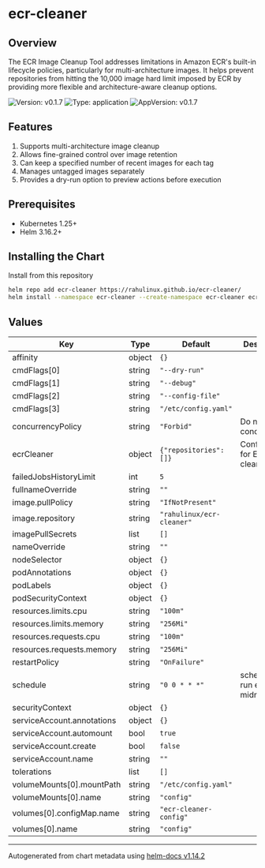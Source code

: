 # ecr-cleaner

## Overview

The ECR Image Cleanup Tool addresses limitations in Amazon ECR's built-in lifecycle policies, particularly for multi-architecture images. It helps prevent repositories from hitting the 10,000 image hard limit imposed by ECR by providing more flexible and architecture-aware cleanup options.

![Version: v0.1.7](https://img.shields.io/badge/Version-v0.1.7-informational?style=flat-square) ![Type: application](https://img.shields.io/badge/Type-application-informational?style=flat-square) ![AppVersion: v0.1.7](https://img.shields.io/badge/AppVersion-v0.1.7-informational?style=flat-square)

## Features

1. Supports multi-architecture image cleanup
2. Allows fine-grained control over image retention
3. Can keep a specified number of recent images for each tag
4. Manages untagged images separately
5. Provides a dry-run option to preview actions before execution

## Prerequisites

- Kubernetes 1.25+
- Helm 3.16.2+

## Installing the Chart

Install from this repository

```bash
helm repo add ecr-cleaner https://rahulinux.github.io/ecr-cleaner/
helm install --namespace ecr-cleaner --create-namespace ecr-cleaner ecr-cleaner/ecr-cleaner
```

## Values

| Key | Type | Default | Description |
|-----|------|---------|-------------|
| affinity | object | `{}` |  |
| cmdFlags[0] | string | `"--dry-run"` |  |
| cmdFlags[1] | string | `"--debug"` |  |
| cmdFlags[2] | string | `"--config-file"` |  |
| cmdFlags[3] | string | `"/etc/config.yaml"` |  |
| concurrencyPolicy | string | `"Forbid"` | Do not run concurrently |
| ecrCleaner | object | `{"repositories":[]}` | Configuration for ECR cleaner job |
| failedJobsHistoryLimit | int | `5` |  |
| fullnameOverride | string | `""` |  |
| image.pullPolicy | string | `"IfNotPresent"` |  |
| image.repository | string | `"rahulinux/ecr-cleaner"` |  |
| imagePullSecrets | list | `[]` |  |
| nameOverride | string | `""` |  |
| nodeSelector | object | `{}` |  |
| podAnnotations | object | `{}` |  |
| podLabels | object | `{}` |  |
| podSecurityContext | object | `{}` |  |
| resources.limits.cpu | string | `"100m"` |  |
| resources.limits.memory | string | `"256Mi"` |  |
| resources.requests.cpu | string | `"100m"` |  |
| resources.requests.memory | string | `"256Mi"` |  |
| restartPolicy | string | `"OnFailure"` |  |
| schedule | string | `"0 0 * * *"` | schedule to run every midnight |
| securityContext | object | `{}` |  |
| serviceAccount.annotations | object | `{}` |  |
| serviceAccount.automount | bool | `true` |  |
| serviceAccount.create | bool | `false` |  |
| serviceAccount.name | string | `""` |  |
| tolerations | list | `[]` |  |
| volumeMounts[0].mountPath | string | `"/etc/config.yaml"` |  |
| volumeMounts[0].name | string | `"config"` |  |
| volumes[0].configMap.name | string | `"ecr-cleaner-config"` |  |
| volumes[0].name | string | `"config"` |  |

----------------------------------------------
Autogenerated from chart metadata using [helm-docs v1.14.2](https://github.com/norwoodj/helm-docs/releases/v1.14.2)
